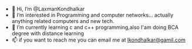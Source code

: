 - 👋 Hi, I’m @LaxmanKondhalkar
- 👀 I’m interested in Programming and computer networks... actually anything related computers and new tech.
- 🌱 I’m currently learning c and c++ programming,also I'am doing BCA degree with distance learning
- 📫 if you want to reach me you can email me at lkondhalkar@gamil.com

<!---
LaxmanKondhalkar/LaxmanKondhalkar is a ✨ special ✨ repository because its `README.md` (this file) appears on your GitHub profile.
You can click the Preview link to take a look at your changes.
--->
